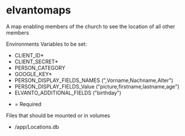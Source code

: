 # elvantomaps
A map enabling members of the church to see the location of all other members

Environments Variables to be set:
- CLIENT_ID*
- CLIENT_SECRET*
- PERSON_CATEGORY
- GOOGLE_KEY*
- PERSON_DISPLAY_FIELDS_NAMES (",Vorname,Nachname,Alter")
- PERSON_DISPLAY_FIELDS_Value ("picture,firstname,lastname,age")
- ELVANTO_ADDITIONAL_FIELDS ("birthday")

* = Required

Files that should be mounted or in volumes
- /app/Locations.db
